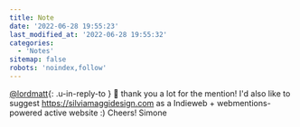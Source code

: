 ```yaml
---
title: Note
date: '2022-06-28 19:55:23'
last_modified_at: '2022-06-28 19:55:32'
categories: 
  - 'Notes'
sitemap: false
robots: 'noindex,follow'
---
```

[@lordmatt](https://lordmatt.co.uk/technology/the-internet/all-the-active-indieweb-sites-i-have-found-so-far-june-2022/){: .u-in-reply-to } 🙌 thank you a lot for the mention! I'd also like to suggest https://silviamaggidesign.com as a Indieweb + webmentions-powered active website :) Cheers! Simone